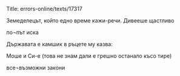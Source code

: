 Title: errors-online/texts/17317

Земеделецът, който едно време кажи-речи. Дивееше щастливо

по¬път иска

Държавата е камшик в ръцете му казва:

Моше и Си-е (това не знам дали е грешно останало късо тире)

все¬възможни закони
